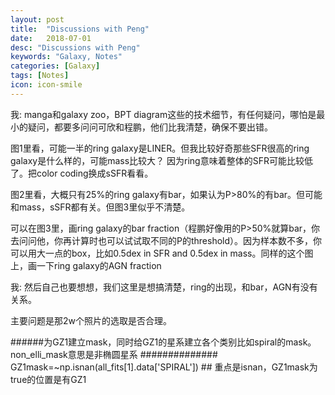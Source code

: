 ```yaml
---
layout: post
title:  "Discussions with Peng"
date:   2018-07-01
desc: "Discussions with Peng"
keywords: "Galaxy, Notes"
categories: [Galaxy]
tags: [Notes]
icon: icon-smile
---
```


我:
manga和galaxy zoo，BPT diagram这些的技术细节，有任何疑问，哪怕是最小的疑问，都要多问问可欣和程鹏，他们比我清楚，确保不要出错。



图1里看，可能一半的ring galaxy是LINER。但我比较好奇那些SFR很高的ring galaxy是什么样的，可能mass比较大？ 因为ring意味着整体的SFR可能比较低了。把color coding换成sSFR看看。



图2里看，大概只有25%的ring galaxy有bar，如果认为P>80%的有bar。但可能和mass，sSFR都有关。但图3里似乎不清楚。

可以在图3里，画ring galaxy的bar fraction（程鹏好像用的P>50%就算bar，你去问问他，你再计算时也可以试试取不同的P的threshold）。因为样本数不多，你可以用大一点的box，比如0.5dex in SFR and 0.5dex in mass。同样的这个图上，画一下ring galaxy的AGN fraction


我:
然后自己也要想想，我们这里是想搞清楚，ring的出现，和bar，AGN有没有关系。


主要问题是那2w个照片的选取是否合理。


######为GZ1建立mask，同时给GZ1的星系建立各个类别比如spiral的mask。non_elli_mask意思是非椭圆星系 ##############
GZ1mask=~np.isnan(all_fits[1].data['SPIRAL']) ## 重点是isnan，GZ1mask为true的位置是有GZ1

